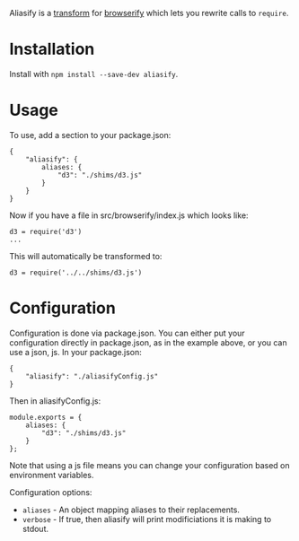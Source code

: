 Aliasify is a [transform](https://github.com/substack/node-browserify#btransformtr) for [browserify](https://github.com/substack/node-browserify) which lets you rewrite calls to `require`.

Installation
============

Install with `npm install --save-dev aliasify`.

Usage
=====

To use, add a section to your package.json:

    {
        "aliasify": {
            aliases: {
                "d3": "./shims/d3.js"
            }
        }
    }

Now if you have a file in src/browserify/index.js which looks like:

    d3 = require('d3')
    ...

This will automatically be transformed to:

    d3 = require('../../shims/d3.js')

Configuration
=============

Configuration is done via package.json.  You can either put your configuration directly in package.json, as in the example above, or you can use a json, js.  In your package.json:

    {
        "aliasify": "./aliasifyConfig.js"
    }

Then in aliasifyConfig.js:

    module.exports = {
        aliases: {
            "d3": "./shims/d3.js"
        }
    };

Note that using a js file means you can change your configuration based on environment variables.

Configuration options:
* `aliases` - An object mapping aliases to their replacements.
* `verbose` - If true, then aliasify will print modificiations it is making to stdout.

